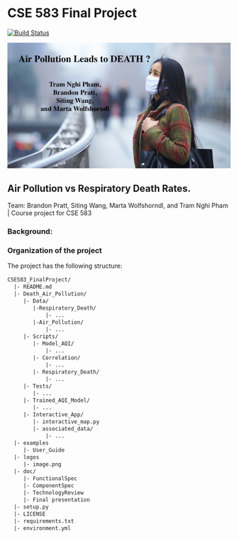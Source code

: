 # CSE 583 Final Project 

[![Build Status](https://travis-ci.org/nghitrampham/CSE583_FinalProject.svg?branch=master)](https://travis-ci.org/nghitrampham/CSE583_FinalProject)


![Alt text](logos/ReadMe.jpg?raw=true "Title")
## Air Pollution vs Respiratory Death Rates.
Team: Brandon Pratt, Siting Wang, Marta Wolfshorndl, and Tram Nghi Pham | Course project for CSE 583
### Background: 





### Organization of the project

The project has the following structure:

```
CSE583_FinalProject/
  |- README.md
  |- Death_Air_Pollution/
     |- Data/
        |-Respiratory_Death/
        	|- ...
        |-Air_Pollution/
        	|- ...
     |- Scripts/
        |- Model_AQI/
        	|- ...
        |- Correlation/
        	|- ...
        |- Respiratory_Death/
        	|- ...
     |- Tests/
        |- ...
     |- Trained_AQI_Model/ 
        |- ...
     |- Interactive_App/
     	|- interactive_map.py
     	|- associated_data/
     		|- ...
  |- examples
     |- User_Guide
  |- logos
     |- image.png  
  |- doc/
     |- FunctionalSpec
     |- ComponentSpec
     |- TechnologyReview
     |- Final presentation
  |- setup.py
  |- LICENSE
  |- requirements.txt
  |- environment.yml
```


<!-- ### Installation

To install FirstStop perform following steps:

* clone the repo: git clone https://github.com/sliwhu/UWHousingTeam
* run the setup.py file: python setup.py install
* run requirements.txt to ensure all dependencies exist : pip install -r requirements.txt
* go to Scripts folder: cd UWHousing/Scripts
* properly set data path os.environ ["SALES_DATA_PATH"](\UWHousingTeam\data) and 
  os.environ["SALES_DATA_FILE"] ('Merged_Data.csv') follow instructions in the house_price_model_2.py file
* run bokeh server: bokeh serve --port 5001 part1_predict_price.py
* Open another terminal and go to Scripts folder: cd UWHousing/Scripts
* run bokeh server: bokeh serve --port 5002 part2_bid_price.py
* Open another terminal and go to Scripts folder: cd UWHousing/Scripts
* run bokeh server: bokeh serve --port 5003 part3_monthly_cost.py
* go to landing page http://housing-prediction.azurewebsites.net/UWHousingTeam/html_landing_page/
* follow the User_Guide in examples folder  -->